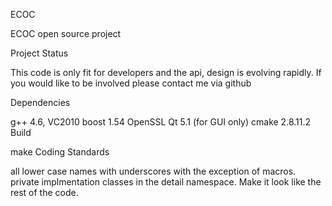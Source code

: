 ECOC

ECOC open source project

Project Status

This code is only fit for developers and the api, design is evolving rapidly. If you would like to be involved please contact me via github

Dependencies

g++ 4.6, VC2010 boost 1.54 OpenSSL Qt 5.1 (for GUI only) cmake 2.8.11.2 Build

make Coding Standards

all lower case names with underscores with the exception of macros. private implmentation classes in the detail namespace. Make it look like the rest of the code.
